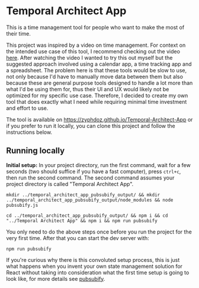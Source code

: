 # Temporal Architect App

This is a time management tool for people who want to make the most of their time.

This project was inspired by a video on time management. For context on the intended use case of this tool, I recommend checking out the video [here](https://www.youtube.com/watch?v=ImBlQJAMCQY).
After watching the video I wanted to try this out myself but the suggested approach involved using a calendar app, a time tracking app and a spreadsheet. The problem here is that these tools would be slow to use, not only because I'd have to manually move data between them but also because these are general purpose tools designed to handle a lot more than what I'd be using them for, thus their UI and UX would likely not be optimized for my specific use case.
Therefore, I decided to create my own tool that does exactly what I need while requiring minimal time investment and effort to use.

The tool is available on https://zyphdoz.github.io/Temporal-Architect-App or if you prefer to run it locally, you can clone this project and follow the instructions below.

## Running locally

**Initial setup:**
In your project directory, run the first command, wait for a few seconds (two should suffice if you have a fast computer), press `ctrl+c`, then run the second command. The second command assumes your project directory is called "Temporal Architect App".

```
mkdir ../temporal_architect_app_pubsubify_output/ && mkdir ../temporal_architect_app_pubsubify_output/node_modules && node pubsubify.js
```

```
cd ../temporal_architect_app_pubsubify_output/ && npm i && cd "../Temporal Architect App" && npm i && npm run pubsubify
```

You only need to do the above steps once before you run the project for the very first time.
After that you can start the dev server with:

```
npm run pubsubify
```

If you're curious why there is this convoluted setup process, this is just what happens when you invent your own state management solution for React without taking into consideration what the first time setup is going to look like, for more details see [pubsubify](https://github.com/Zyphdoz/pubsubify).
